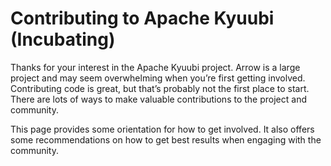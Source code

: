 <!--
 - Licensed to the Apache Software Foundation (ASF) under one or more
 - contributor license agreements.  See the NOTICE file distributed with
 - this work for additional information regarding copyright ownership.
 - The ASF licenses this file to You under the Apache License, Version 2.0
 - (the "License"); you may not use this file except in compliance with
 - the License.  You may obtain a copy of the License at
 -
 -   http://www.apache.org/licenses/LICENSE-2.0
 -
 - Unless required by applicable law or agreed to in writing, software
 - distributed under the License is distributed on an "AS IS" BASIS,
 - WITHOUT WARRANTIES OR CONDITIONS OF ANY KIND, either express or implied.
 - See the License for the specific language governing permissions and
 - limitations under the License.
 -->

# Contributing to Apache Kyuubi (Incubating)

Thanks for your interest in the Apache Kyuubi project.
Arrow is a large project and may seem overwhelming when you’re first getting involved. Contributing code is great, but that’s probably not the first place to start. There are lots of ways to make valuable contributions to the project and community.

This page provides some orientation for how to get involved. It also offers some recommendations on how to get best results when engaging with the community.
